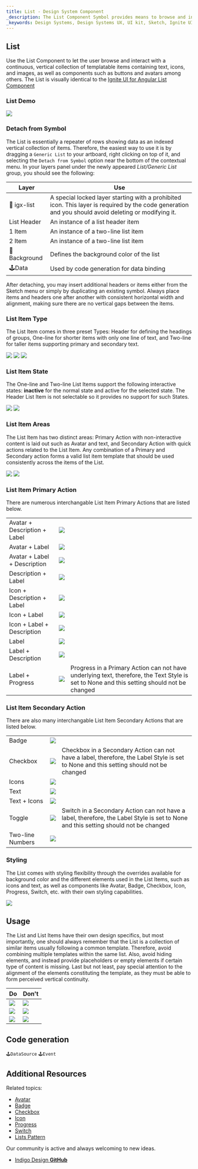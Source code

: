 ```yaml
---
title: List - Design System Component
_description: The List Component Symbol provides means to browse and interact with a vertical collection of rows of data.
_keywords: Design Systems, Design Systems UX, UI kit, Sketch, Ignite UI for Angular, Sketch to Angular, Sketch to Angular, Angular, Angular Design System, Export code from Sketch, Design Kits for Angular, Sketch HTML, Sketch to HTML, Sketch UI kits
---
```


## List

Use the List Component to let the user browse and interact with a continuous, vertical collection of templatable items containing text, icons, and images, as well as components such as buttons and avatars among others. The List is visually identical to the [Ignite UI for Angular List Component](https://www.infragistics.com/products/ignite-ui-angular/angular/components/list.html)

### List Demo

<img src="../images/list_demo.png" srcset="../images/list_demo@2x.png 2x" />

### Detach from Symbol

The List is essentially a repeater of rows showing data as an indexed vertical collection of items. Therefore, the easiest way to use it is by dragging a `Generic List` to your artboard, right clicking on top of it, and selecting the `Detach from Symbol` option near the bottom of the contextual menu. In your layers panel under the newly appeared _List/Generic List_ group, you should see the following:

| Layer | Use |
| ----------------------------- | ------------------------------- |
| 🚫 igx-list | A special locked layer starting with a prohibited icon. This layer is required by the code generation and you should avoid deleting or modifying it. |
| List Header | An instance of a list header item |
| 1 Item | An instance of a two-line list item |
| 2 Item | An instance of a two-line list item |
| 🌈 Background | Defines the background color of the list |
| 🕹️Data | Used by code generation for data binding |

After detaching, you may insert additional headers or items either from the Sketch menu or simply by duplicating an existing symbol. Always place items and headers one after another with consistent horizontal width and alignment, making sure there are no vertical gaps between the items.

### List Item Type

The List Item comes in three preset Types: Header for defining the headings of groups, One-line for shorter items with only one line of text, and Two-line for taller items supporting primary and secondary text.

<img src="../images/list_item_header.png" srcset="../images/list_item_header@2x.png 2x" />
<img src="../images/list_item_one-line.png" srcset="../images/list_item_one-line@2x.png 2x" />
<img src="../images/list_item_two-line.png" srcset="../images/list_item_two-line@2x.png 2x" />

### List Item State

The One-line and Two-line List Items support the following interactive states: **inactive** for the normal state and active for the selected state. The Header List Item is not selectable so it provides no support for such States.

<img src="../images/list_item_inactive.png" srcset="../images/list_item_inactive@2x.png 2x" />
<img src="../images/list_item_active.png" srcset="../images/list_item_active@2x.png 2x" />

### List Item Areas

The List Item has two distinct areas: Primary Action with non-interactive content is laid out such as Avatar and text, and Secondary Action with quick actions related to the List Item. Any combination of a Primary and Secondary action forms a valid list item template that should be used consistently across the items of the List.

<img src="../images/list_item_primary.png" srcset="../images/list_item_primary@2x.png 2x" />
<img src="../images/list_item_secondary.png" srcset="../images/list_item_secondary@2x.png 2x" />

### List Item Primary Action

There are numerous interchangable List Item Primary Actions that are listed below.

|                              |                                        |                                                                                                                                            |
| ---------------------------- | -------------------------------------- | ------------------------------------------------------------------------------------------------------------------------------------------ |
| Avatar + Description + Label | <img src="../images/list_item_primary.png" srcset="../images/list_item_primary@2x.png 2x" />   |                                                                                                                                            |
| Avatar + Label               | <img src="../images/list_item_primary2.png" srcset="../images/list_item_primary2@2x.png 2x" />  |                                                                                                                                            |
| Avatar + Label + Description | <img src="../images/list_item_primary3.png" srcset="../images/list_item_primary3@2x.png 2x" />  |                                                                                                                                            |
| Description + Label          | <img src="../images/list_item_primary4.png" srcset="../images/list_item_primary4@2x.png 2x" />  |                                                                                                                                            |
| Icon + Description + Label   | <img src="../images/list_item_primary5.png" srcset="../images/list_item_primary5@2x.png 2x" />  |                                                                                                                                            |
| Icon + Label                 | <img src="../images/list_item_primary6.png" srcset="../images/list_item_primary6@2x.png 2x" />  |                                                                                                                                            |
| Icon + Label + Description   | <img src="../images/list_item_primary7.png" srcset="../images/list_item_primary7@2x.png 2x" />  |                                                                                                                                            |
| Label                        | <img src="../images/list_item_primary8.png" srcset="../images/list_item_primary8@2x.png 2x" />  |                                                                                                                                            |
| Label + Description          | <img src="../images/list_item_primary9.png" srcset="../images/list_item_primary9@2x.png 2x" />  |                                                                                                                                            |
| Label + Progress             | <img src="../images/list_item_primary10.png" srcset="../images/list_item_primary10@2x.png 2x" /> | Progress in a Primary Action can not have underlying text, therefore, the Text Style is set to None and this setting should not be changed |

### List Item Secondary Action

There are also many interchangable List Item Secondary Actions that are listed below.

|                  |                                         |                                                                                                                                       |
| ---------------- | --------------------------------------- | ------------------------------------------------------------------------------------------------------------------------------------- |
| Badge            | <img src="../images/list_item_secondary.png" srcset="../images/list_item_secondary@2x.png 2x" />  |                                                                                                                                       |
| Checkbox         | <img src="../images/list_item_secondary2.png" srcset="../images/list_item_secondary2@2x.png 2x" /> | Checkbox in a Secondary Action can not have a label, therefore, the Label Style is set to None and this setting should not be changed |
| Icons            | <img src="../images/list_item_secondary3.png" srcset="../images/list_item_secondary3@2x.png 2x" /> |                                                                                                                                       |
| Text             | <img src="../images/list_item_secondary4.png" srcset="../images/list_item_secondary4@2x.png 2x" /> |                                                                                                                                       |
| Text + Icons     | <img src="../images/list_item_secondary5.png" srcset="../images/list_item_secondary5@2x.png 2x" /> |                                                                                                                                       |
| Toggle           | <img src="../images/list_item_secondary6.png" srcset="../images/list_item_secondary6@2x.png 2x" /> | Switch in a Secondary Action can not have a label, therefore, the Label Style is set to None and this setting should not be changed   |
| Two-line Numbers | <img src="../images/list_item_secondary7.png" srcset="../images/list_item_secondary7@2x.png 2x" /> |                                                                                                                                       |

### Styling

The List comes with styling flexibility through the overrides available for background color and the different elements used in the List Items, such as icons and text, as well as components like Avatar, Badge, Checkbox, Icon, Progress, Switch, etc. with their own styling capabilities.

<img src="../images/list_styling.png" srcset="../images/list_styling@2x.png 2x" />

## Usage

The List and List Items have their own design specifics, but most importantly, one should always remember that the List is a collection of similar items usually following a common template. Therefore, avoid combining multiple templates within the same list. Also, avoid hiding elements, and instead provide placeholders or empty elements if certain type of content is missing. Last but not least, pay special attention to the alignment of the elements constituting the template, as they must be able to form perceived vertical continuity.

| Do                          | Don't                         |
| --------------------------- | ----------------------------- |
| <img src="../images/list_do1.png" srcset="../images/list_do1@2x.png 2x" /> | <img src="../images/list_dont1.png" srcset="../images/list_dont1@2x.png 2x" /> |
| <img src="../images/list_do2.png" srcset="../images/list_do2@2x.png 2x" /> | <img src="../images/list_dont2.png" srcset="../images/list_dont2@2x.png 2x" /> |
| <img src="../images/list_do3.png" srcset="../images/list_do3@2x.png 2x" /> | <img src="../images/list_dont3.png" srcset="../images/list_dont3@2x.png 2x" /> |

## Code generation

`🕹️DataSource`
`🕹️Event`

## Additional Resources

Related topics:

- [Avatar](avatar.md)
- [Badge](badge.md)
- [Checkbox](checkbox.md)
- [Icon](icon.md)
- [Progress](progress.md)
- [Switch](switch.md)
- [Lists Pattern](lists.md)
  <div class="divider--half"></div>

Our community is active and always welcoming to new ideas.

- [Indigo Design **GitHub**](https://github.com/IgniteUI/design-system-docfx)
